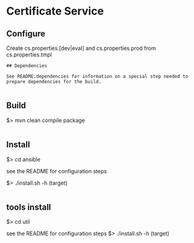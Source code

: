 # Certificate Service


## Configure

Create cs.properties.[dev|eval] and cs.properties.prod  from cs.properties.tmpl

```
## Dependencies

See README.dependencies for information on a special step needed to prepare dependencies for the build.


```
## Build

$> mvn clean compile package
```

```
## Install

$> cd ansible

see the README for configuration steps

$> ./install.sh -h (target)
```

```
## tools install

$> cd util

see the README for configuration steps
$> ./install.sh -h (target)
```

